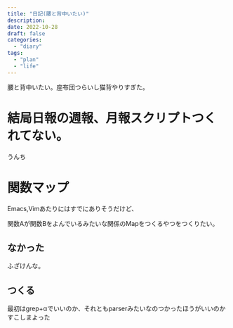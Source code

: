 ```yaml
---
title: "日記(腰と背中いたい)"
description:
date: 2022-10-28
draft: false
categories:
  - "diary"
tags:
  - "plan"
  - "life"
---
```


腰と背中いたい。座布団つらいし猫背やりすぎた。

# 結局日報の週報、月報スクリプトつくれてない。

うんち

# 関数マップ

Emacs,Vimあたりにはすでにありそうだけど、

関数Aが関数Bをよんでいるみたいな関係のMapをつくるやつをつくりたい。

## なかった

ふざけんな。

## つくる

最初はgrep+αでいいのか、それともparserみたいなのつかったほうがいいのかすこしまよった
